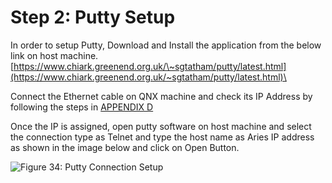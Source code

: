 # Step 2: Putty Setup

In order to setup Putty, Download and Install the application from the below link on host machine.\
[https://www.chiark.greenend.org.uk/\~sgtatham/putty/latest.html](https://www.chiark.greenend.org.uk/~sgtatham/putty/latest.html)\


Connect the Ethernet cable on QNX machine and check its IP Address by following the steps in [APPENDIX D](../appendix-d-ethernet-testing/)

Once the IP is assigned, open putty software on host machine and select the connection type as Telnet and type the host name as Aries IP address as shown in the image below and click on Open Button.

![Figure 34: Putty Connection Setup](broken-reference)
